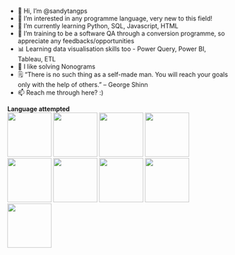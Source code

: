 - 👋 Hi, I’m @sandytangps
- 👀 I’m interested in any programme language, very new to this field!
- 🌱 I’m currently learning Python, SQL, Javascript, HTML
- 💞️ I’m training to be a software QA through a conversion programme, so appreciate any feedbacks/opportunities
- 📊 Learning data visualisation skills too - Power Query, Power BI, Tableau, ETL
- 🧩 I like solving Nonograms
- 🗒 “There is no such thing as a self-made man. You will reach your goals only with the help of others.” – George Shinn
- 📫 Reach me through here? :)

<link rel="stylesheet" href="https://cdn.jsdelivr.net/gh/devicons/devicon@v2.15.1/devicon.min.css">
<strong>Language attempted</strong><br>

<img src="https://cdn.jsdelivr.net/gh/devicons/devicon/icons/python/python-original.svg" width = "100" height = "100" />
<img src="https://cdn.jsdelivr.net/gh/devicons/devicon/icons/selenium/selenium-original.svg" width = "100" height = "100"/>
<img src="https://cdn.jsdelivr.net/gh/devicons/devicon/icons/slack/slack-original.svg" width = "100" height = "100"/>
<img src="https://cdn.jsdelivr.net/gh/devicons/devicon/icons/sqlite/sqlite-original.svg" width = "100" height = "100"/>
<img src="https://cdn.jsdelivr.net/gh/devicons/devicon/icons/vscode/vscode-original.svg" width = "100" height = "100"/>
<img src="https://cdn.jsdelivr.net/gh/devicons/devicon/icons/pytest/pytest-original.svg" width = "100" height = "100"/>
<img src="https://cdn.jsdelivr.net/gh/devicons/devicon/icons/jira/jira-original.svg" width = "100" height = "100"/>
<img src="https://cdn.jsdelivr.net/gh/devicons/devicon/icons/javascript/javascript-original.svg" width = "100" height = "100"/>
<img src="https://cdn.jsdelivr.net/gh/devicons/devicon/icons/android/android-original.svg" width = "100" height = "100"/>
          
            
          
<!---
sandytangps/sandytangps is a ✨ special ✨ repository because its `README.md` (this file) appears on your GitHub profile.
You can click the Preview link to take a look at your changes.
--->
